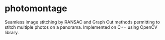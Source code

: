 # photomontage

Seamless image stitching by RANSAC and Graph Cut methods permitting to stitch multiple photos on a panorama. Implemented on C++ using OpenCV library. 
